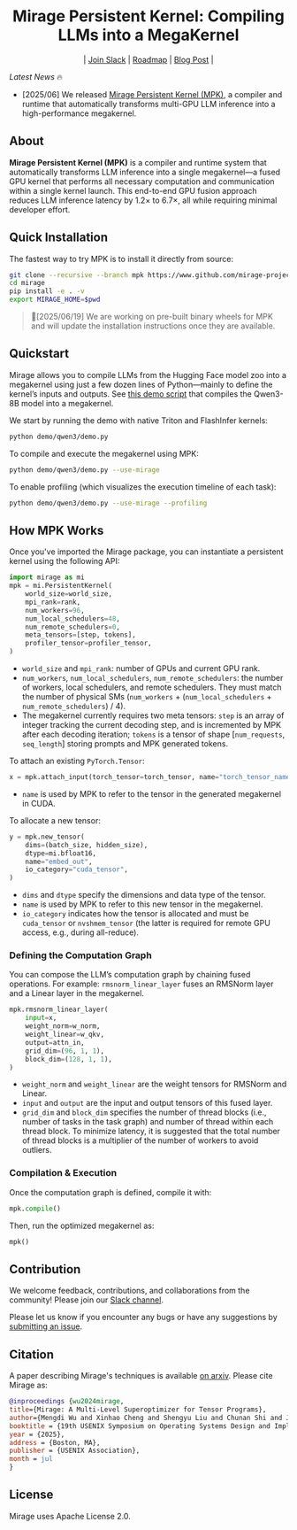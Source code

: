 <div align="center">

# Mirage Persistent Kernel: Compiling LLMs into a MegaKernel
    
| [Join Slack](https://join.slack.com/t/miragesystem/shared_invite/zt-37reobr1i-SKjxeYF3GXdPDoCvtVbjTQ) | [Roadmap](https://github.com/mirage-project/mirage/issues/325) | [Blog Post](https://zhihaojia.medium.com/compiling-llms-into-a-megakernel-a-path-to-low-latency-inference-cf7840913c17) | 

</div>

*Latest News* 🔥
* [2025/06] We released [Mirage Persistent Kernel (MPK)](https://github.com/mirage-project/mirage/tree/mpk), a compiler and runtime that automatically transforms multi-GPU LLM inference into a high-performance megakernel.

## About

**Mirage Persistent Kernel (MPK)** is a compiler and runtime system that automatically transforms LLM inference into a single megakernel—a fused GPU kernel that performs all necessary computation and communication within a single kernel launch. This end-to-end GPU fusion approach reduces LLM inference latency by 1.2× to 6.7×, all while requiring minimal developer effort.

## Quick Installation

The fastest way to try MPK is to install it directly from source:
```bash
git clone --recursive --branch mpk https://www.github.com/mirage-project/mirage
cd mirage
pip install -e . -v
export MIRAGE_HOME=$pwd
```

> 🔧[2025/06/19] We are working on pre-built binary wheels for MPK and will update the installation instructions once they are available.

## Quickstart
Mirage allows you to compile LLMs from the Hugging Face model zoo into a megakernel using just a few dozen lines of Python—mainly to define the kernel’s inputs and outputs. See [this demo script](https://github.com/mirage-project/mirage/blob/mpk/demo/qwen3/demo.py) that compiles the Qwen3-8B model into a megakernel.

We start by running the demo with native Triton and FlashInfer kernels:
```bash
python demo/qwen3/demo.py
```

To compile and execute the megakernel using MPK:
```bash
python demo/qwen3/demo.py --use-mirage
```

To enable profiling (which visualizes the execution timeline of each task):
```bash
python demo/qwen3/demo.py --use-mirage --profiling
```

## How MPK Works
Once you've imported the Mirage package, you can instantiate a persistent kernel using the following API:
```python
import mirage as mi
mpk = mi.PersistentKernel(
    world_size=world_size,
    mpi_rank=rank,
    num_workers=96,
    num_local_schedulers=48,
    num_remote_schedulers=0,
    meta_tensors=[step, tokens],
    profiler_tensor=profiler_tensor,
)
```
* `world_size` and `mpi_rank`: number of GPUs and current GPU rank.
* `num_workers`, `num_local_schedulers`, `num_remote_schedulers`: the number of workers, local schedulers, and remote schedulers. They must match the number of physical SMs (`num_workers` + (`num_local_schedulers` + `num_remote_schedulers`) / 4).
* The megakernel currently requires two meta tensors: `step` is an array of integer tracking the current decoding step, and is incremented by MPK after each decoding iteration; `tokens` is a tensor of shape [`num_requests`, `seq_length`] storing prompts and MPK generated tokens.

To attach an existing `PyTorch.Tensor`:
```python
x = mpk.attach_input(torch_tensor=torch_tensor, name="torch_tensor_name")
```
* `name` is used by MPK to refer to the tensor in the generated megakernel in CUDA.

To allocate a new tensor:
```python
y = mpk.new_tensor(
    dims=(batch_size, hidden_size),
    dtype=mi.bfloat16,
    name="embed_out",
    io_category="cuda_tensor",
)
```
* `dims` and `dtype` specify the dimensions and data type of the tensor. 
* `name` is used by MPK to refer to this new tensor in the megakernel. 
* `io_category` indicates how the tensor is allocated and must be `cuda_tensor` or `nvshmem_tensor` (the latter is required for remote GPU access, e.g., during all-reduce).

### Defining the Computation Graph
You can compose the LLM’s computation graph by chaining fused operations. For example: `rmsnorm_linear_layer` fuses an RMSNorm layer and a Linear layer in the megakernel.
```python
mpk.rmsnorm_linear_layer(
    input=x,
    weight_norm=w_norm,
    weight_linear=w_qkv,
    output=attn_in,
    grid_dim=(96, 1, 1),
    block_dim=(128, 1, 1),
)
```
* `weight_norm` and `weight_linear` are the weight tensors for RMSNorm and Linear.
* `input` and `output` are the input and output tensors of this fused layer. 
* `grid_dim` and `block_dim` specifies the number of thread blocks (i.e., number of tasks in the task graph) and number of thread within each thread block. To minimize latency, it is suggested that the total number of thread blocks is a multiplier of the number of workers to avoid outliers.

### Compilation & Execution
Once the computation graph is defined, compile it with:
```python
mpk.compile()
```
Then, run the optimized megakernel as:
```python
mpk()
```

## Contribution
We welcome feedback, contributions, and collaborations from the community! Please join our [Slack channel](https://join.slack.com/t/mirage-ag11870/shared_invite/zt-37reobr1i-SKjxeYF3GXdPDoCvtVbjTQ).

Please let us know if you encounter any bugs or have any suggestions by [submitting an issue](https://github.com/mirage-project/mirage/issues).

## Citation
A paper describing Mirage's techniques is available [on arxiv](https://arxiv.org/abs/2405.05751). Please cite Mirage as:

``` bibtex
@inproceedings {wu2024mirage,
title={Mirage: A Multi-Level Superoptimizer for Tensor Programs}, 
author={Mengdi Wu and Xinhao Cheng and Shengyu Liu and Chunan Shi and Jianan Ji and Kit Ao and Praveen Velliengiri and Xupeng Miao and Oded Padon and Zhihao Jia},
booktitle = {19th USENIX Symposium on Operating Systems Design and Implementation (OSDI 25)},
year = {2025},
address = {Boston, MA},
publisher = {USENIX Association},
month = jul
}
```

## License
Mirage uses Apache License 2.0.
